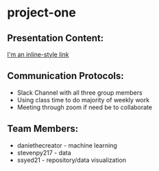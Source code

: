 # project-one
## Presentation Content:
[I'm an inline-style link](https://github.com/daniethecreator/project-one/blob/418eb36d8abb7f57e4b6eb3602dff7167cbc125d/UCB_Bootcamp_Final.pptx)

## Communication Protocols:
* Slack Channel with all three group members
* Using class time to do majority of weekly work
* Meeting through zoom if need be to collaborate
## Team Members:
* daniethecreator - machine learning
* stevenpy217 - data
* ssyed21 - repository/data visualization


